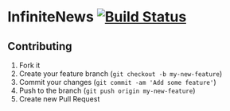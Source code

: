 # InfiniteNews [![Build Status](https://travis-ci.org/InfiniteNews/InfiniteNews.svg?branch=master)](https://travis-ci.org/InfiniteNews/InfiniteNews)

## Contributing

1. Fork it
2. Create your feature branch (`git checkout -b my-new-feature`)
3. Commit your changes (`git commit -am 'Add some feature'`)
4. Push to the branch (`git push origin my-new-feature`)
5. Create new Pull Request
